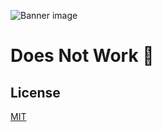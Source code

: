 ![Banner image](https://user-images.githubusercontent.com/10284570/173569848-c624317f-42b1-45a6-ab09-f0ea3c247648.png)

# Does Not Work 🤷

## License

[MIT](https://github.com/n8n-io/n8n-nodes-starter/blob/master/LICENSE.md)

